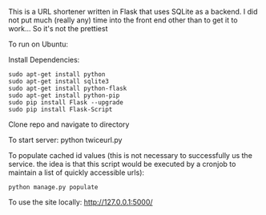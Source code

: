 This is a URL shortener written in Flask that uses SQLite as a backend. I did not put much (really any) time into the front end other than to get it to work... So it's not the prettiest

To run on Ubuntu:

Install Dependencies:

    sudo apt-get install python
    sudo apt-get install sqlite3
    sudo apt-get install python-flask
    sudo apt-get install python-pip
    sudo pip install Flask --upgrade
    sudo pip install Flask-Script

Clone repo and navigate to directory

To start server:
    python twiceurl.py

To populate cached id values (this is not necessary to successfully us the service. the idea is that this script would be executed by a cronjob to maintain a list of quickly accessible urls):

    python manage.py populate

To use the site locally:
    http://127.0.0.1:5000/
